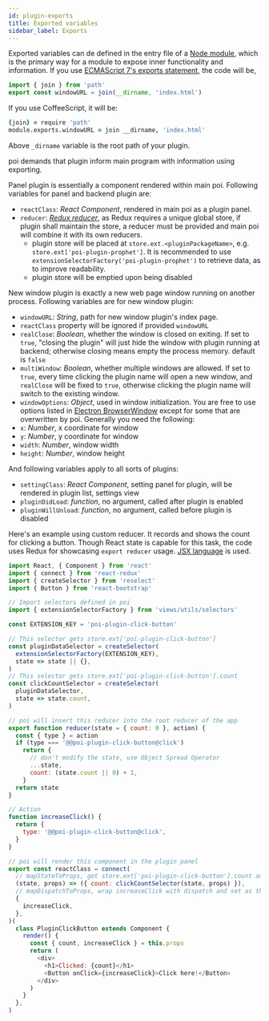 ```yaml
---
id: plugin-exports
title: Exported variables
sidebar_label: Exports
---
```


Exported variables can de defined in the entry file of a [Node module](https://nodejs.org/api/modules.html), which is the primary way for a module to expose inner functionality and information. If you use [ECMAScript 7's exports statement](https://developer.mozilla.org/en-US/docs/Web/JavaScript/Reference/Statements/export), the code will be,

```javascript
import { join } from 'path'
export const windowURL = join(__dirname, 'index.html')
```

If you use CoffeeScript, it will be:

```coffeescript
{join} = require 'path'
module.exports.windowURL = join __dirname, 'index.html'
```

Above `_dirname` variable is the root path of your plugin.

poi demands that plugin inform main program with information using exporting.

Panel plugin is essentially a component rendered within main poi. Following variables for panel and backend plugin are:

* `reactClass`: _React Component_, rendered in main poi as a plugin panel.
* `reducer`: [_Redux reducer_](http://redux.js.org/docs/basics/Reducers.html), as Redux requires a unique global store, if plugin shall maintain the store, a reducer must be provided and main poi will combine it with its own reducers.
  * plugin store will be placed at `store.ext.<pluginPackageName>`, e.g. `store.ext['poi-plugin-prophet']`. It is recommended to use `extensionSelectorFactory('poi-plugin-prophet')` to retrieve data, as to improve readability.
  * plugin store will be emptied upon being disabled

New window plugin is exactly a new web page window running on another process. Following variables are for new window plugin:

* `windowURL`: _String_, path for new window plugin's index page.
* `reactClass` property will be ignored if provided `windowURL`
* `realClose`: _Boolean_, whether the window is closed on exiting. If set to `true`, "closing the plugin" will just hide the window with plugin running at backend; otherwise closing means empty the process memory. default is `false`
* `multiWindow`: _Boolean_, whether multiple windows are allowed. If set to `true`, every time clicking the plugin name will open a new window, and `realClose` will be fixed to `true`, otherwise clicking the plugin name will switch to the existing window.
* `windowOptions`: _Object_, used in window initialization. You are free to use options listed in [Electron BrowserWindow](https://github.com/electron/electron/blob/master/docs/api/browser-window.md#class-browserwindow) except for some that are overwritten by poi. Generally you need the following:
* `x`: _Number_, x coordinate for window
* `y`: _Number_, y coordinate for window
* `width`: _Number_, window width
* `height`: _Number_, window height

And following variables apply to all sorts of plugins:

* `settingClass`: _React Component_, setting panel for plugin, will be rendered in plugin list, settings view
* `pluginDidLoad`: _function_, no argument, called after plugin is enabled
* `pluginWillUnload`: _function_, no argument, called before plugin is disabled

Here's an example using custom reducer. It records and shows the count for clicking a button. Though React state is capable for this task, the code uses Redux for showcasing `export reducer` usage. [JSX language](https://facebook.github.io/react/docs/jsx-in-depth.html) is used.

```javascript
import React, { Component } from 'react'
import { connect } from 'react-redux'
import { createSelector } from 'reselect'
import { Button } from 'react-bootstrap'

// Import selectors defined in poi
import { extensionSelectorFactory } from 'views/utils/selectors'

const EXTENSION_KEY = 'poi-plugin-click-button'

// This selector gets store.ext['poi-plugin-click-button']
const pluginDataSelector = createSelector(
  extensionSelectorFactory(EXTENSION_KEY),
  state => state || {},
)
// This selector gets store.ext['poi-plugin-click-button'].count
const clickCountSelector = createSelector(
  pluginDataSelector,
  state => state.count,
)

// poi will insert this reducer into the root reducer of the app
export function reducer(state = { count: 0 }, action) {
  const { type } = action
  if (type === '@@poi-plugin-click-button@click')
    return {
      // don't modify the state, use Object Spread Operator
      ...state,
      count: (state.count || 0) + 1,
    }
  return state
}

// Action
function increaseClick() {
  return {
    type: '@@poi-plugin-click-button@click',
  }
}

// poi will render this component in the plugin panel
export const reactClass = connect(
  // mapStateToProps, get store.ext['poi-plugin-click-button'].count and set as this.props.count
  (state, props) => ({ count: clickCountSelector(state, props) }),
  // mapDispatchToProps, wrap increaseClick with dispatch and set as this.props.increaseClick
  {
    increaseClick,
  },
)(
  class PluginClickButton extends Component {
    render() {
      const { count, increaseClick } = this.props
      return (
        <div>
          <h1>Clicked: {count}</h1>
          <Button onClick={increaseClick}>Click here!</Button>
        </div>
      )
    }
  },
)
```
